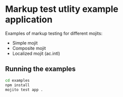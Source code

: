 # Markup test utlity example application

Examples of markup testing for different mojits:

* Simple mojit
* Composite mojit
* Localized mojit (ac.intl)

## Running the examples

```bash
cd examples
npm install
mojito test app .
```
